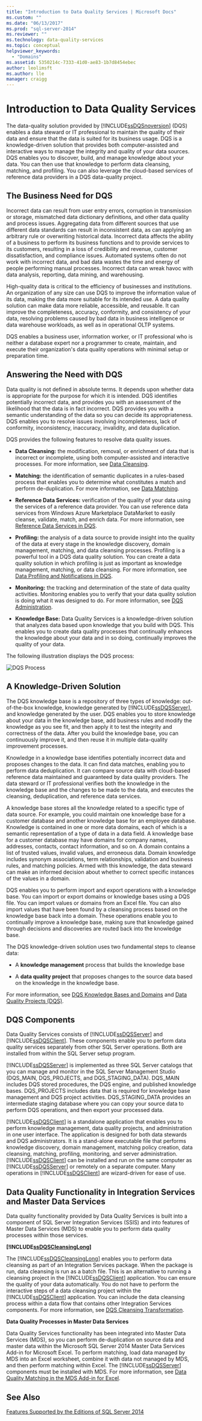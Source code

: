 ```yaml
---
title: "Introduction to Data Quality Services | Microsoft Docs"
ms.custom: ""
ms.date: "06/13/2017"
ms.prod: "sql-server-2014"
ms.reviewer: ""
ms.technology: data-quality-services
ms.topic: conceptual
helpviewer_keywords: 
  - "Domains"
ms.assetid: 5350214c-7333-41d0-ae83-1b7d8454ebec
author: leolimsft
ms.author: lle
manager: craigg
---
```

# Introduction to Data Quality Services
  The data-quality solution provided by [!INCLUDE[ssDQSnoversion](../includes/ssdqsnoversion-md.md)] (DQS) enables a data steward or IT professional to maintain the quality of their data and ensure that the data is suited for its business usage. DQS is a knowledge-driven solution that provides both computer-assisted and interactive ways to manage the integrity and quality of your data sources. DQS enables you to discover, build, and manage knowledge about your data. You can then use that knowledge to perform data cleansing, matching, and profiling. You can also leverage the cloud-based services of reference data providers in a DQS data-quality project.  
  
##  <a name="BusinessNeed"></a> The Business Need for DQS  
 Incorrect data can result from user entry errors, corruption in transmission or storage, mismatched data dictionary definitions, and other data quality and process issues. Aggregating data from different sources that use different data standards can result in inconsistent data, as can applying an arbitrary rule or overwriting historical data. Incorrect data affects the ability of a business to perform its business functions and to provide services to its customers, resulting in a loss of credibility and revenue, customer dissatisfaction, and compliance issues. Automated systems often do not work with incorrect data, and bad data wastes the time and energy of people performing manual processes. Incorrect data can wreak havoc with data analysis, reporting, data mining, and warehousing.  
  
 High-quality data is critical to the efficiency of businesses and institutions. An organization of any size can use DQS to improve the information value of its data, making the data more suitable for its intended use. A data quality solution can make data more reliable, accessible, and reusable. It can improve the completeness, accuracy, conformity, and consistency of your data, resolving problems caused by bad data in business intelligence or data warehouse workloads, as well as in operational OLTP systems.  
  
 DQS enables a business user, information worker, or IT professional who is neither a database expert nor a programmer to create, maintain, and execute their organization's data quality operations with minimal setup or preparation time.  
  
##  <a name="Answer"></a> Answering the Need with DQS  
 Data quality is not defined in absolute terms. It depends upon whether data is appropriate for the purpose for which it is intended. DQS identifies potentially incorrect data, and provides you with an assessment of the likelihood that the data is in fact incorrect. DQS provides you with a semantic understanding of the data so you can decide its appropriateness. DQS enables you to resolve issues involving incompleteness, lack of conformity, inconsistency, inaccuracy, invalidity, and data duplication.  
  
 DQS provides the following features to resolve data quality issues.  
  
-   **Data Cleansing:** the modification, removal, or enrichment of data that is incorrect or incomplete, using both computer-assisted and interactive processes. For more information, see [Data Cleansing](../../2014/data-quality-services/data-cleansing.md).  
  
-   **Matching:** the identification of semantic duplicates in a rules-based process that enables you to determine what constitutes a match and perform de-duplication. For more information, see [Data Matching](../../2014/data-quality-services/data-matching.md).  
  
-   **Reference Data Services:** verification of the quality of your data using the services of a reference data provider. You can use reference data services from Windows Azure Marketplace DataMarket to easily cleanse, validate, match, and enrich data. For more information, see [Reference Data Services in DQS](../../2014/data-quality-services/reference-data-services-in-dqs.md).  
  
-   **Profiling:** the analysis of a data source to provide insight into the quality of the data at every stage in the knowledge discovery, domain management, matching, and data cleansing processes. Profiling is a powerful tool in a DQS data quality solution. You can create a data quality solution in which profiling is just as important as knowledge management, matching, or data cleansing. For more information, see [Data Profiling and Notifications in DQS](../../2014/data-quality-services/data-profiling-and-notifications-in-dqs.md).  
  
-   **Monitoring:** the tracking and determination of the state of data quality activities. Monitoring enables you to verify that your data quality solution is doing what it was designed to do. For more information, see [DQS Administration](../../2014/data-quality-services/dqs-administration.md).  
  
-   **Knowledge Base:** Data Quality Services is a knowledge-driven solution that analyzes data based upon knowledge that you build with DQS. This enables you to create data quality processes that continually enhances the knowledge about your data and in so doing, continually improves the quality of your data.  
  
 The following illustration displays the DQS process:  
  
 ![DQS Process](../../2014/data-quality-services/media/dqs-process.gif "DQS Process")  
  
##  <a name="KnowledgeDrivenSolution"></a> A Knowledge-Driven Solution  
 The DQS knowledge base is a repository of three types of knowledge: out-of-the-box knowledge, knowledge generated by [!INCLUDE[ssDQSServer](../includes/ssdqsserver-md.md)], and knowledge generated by the user. DQS enables you to store knowledge about your data in the knowledge base, add business rules and modify the knowledge as you see fit, and then apply it to test the integrity and correctness of the data. After you build the knowledge base, you can continuously improve it, and then reuse it in multiple data-quality improvement processes.  
  
 Knowledge in a knowledge base identifies potentially incorrect data and proposes changes to the data. It can find data matches, enabling you to perform data deduplication. It can compare source data with cloud-based reference data maintained and guaranteed by data quality providers. The data steward or IT professional verifies both the knowledge in the knowledge base and the changes to be made to the data, and executes the cleansing, deduplication, and reference data services.  
  
 A knowledge base stores all the knowledge related to a specific type of data source. For example, you could maintain one knowledge base for a customer database and another knowledge base for an employee database. Knowledge is contained in one or more data domains, each of which is a semantic representation of a type of data in a data field. A knowledge base for a customer database may have domains for company names, addresses, contacts, contact information, and so on. A domain contains a list of trusted values, invalid values, and erroneous data. Domain knowledge includes synonym associations, term relationships, validation and business rules, and matching policies. Armed with this knowledge, the data steward can make an informed decision about whether to correct specific instances of the values in a domain.  
  
 DQS enables you to perform import and export operations with a knowledge base. You can import or export domains or knowledge bases using a DQS file. You can import values or domains from an Excel file. You can also import values that have been found by a cleansing process based on the knowledge base back into a domain. These operations enable you to continually improve a knowledge base, making sure that knowledge gained through decisions and discoveries are routed back into the knowledge base.  
  
 The DQS knowledge-driven solution uses two fundamental steps to cleanse data:  
  
-   A **knowledge management** process that builds the knowledge base  
  
-   A **data quality project** that proposes changes to the source data based on the knowledge in the knowledge base.  
  
 For more information, see [DQS Knowledge Bases and Domains](../../2014/data-quality-services/dqs-knowledge-bases-and-domains.md) and [Data Quality Projects &#40;DQS&#41;](../../2014/data-quality-services/data-quality-projects-dqs.md).  
  
##  <a name="Components"></a> DQS Components  
 Data Quality Services consists of [!INCLUDE[ssDQSServer](../includes/ssdqsserver-md.md)] and [!INCLUDE[ssDQSClient](../includes/ssdqsclient-md.md)]. These components enable you to perform data quality services separately from other SQL Server operations. Both are installed from within the SQL Server setup program.  
  
 [!INCLUDE[ssDQSServer](../includes/ssdqsserver-md.md)] is implemented as three SQL Server catalogs that you can manage and monitor in the SQL Server Management Studio (DQS_MAIN, DQS_PROJECTS, and DQS_STAGING_DATA). DQS_MAIN includes DQS stored procedures, the DQS engine, and published knowledge bases. DQS_PROJECTS includes data that is required for knowledge base management and DQS project activities. DQS_STAGING_DATA provides an intermediate staging database where you can copy your source data to perform DQS operations, and then export your processed data.  
  
 [!INCLUDE[ssDQSClient](../includes/ssdqsclient-md.md)] is a standalone application that enables you to perform knowledge management, data quality projects, and administration in one user interface. The application is designed for both data stewards and DQS administrators. It is a stand-alone executable file that performs knowledge discovery, domain management, matching policy creation, data cleansing, matching, profiling, monitoring, and server administration. [!INCLUDE[ssDQSClient](../includes/ssdqsclient-md.md)] can be installed and run on the same computer as [!INCLUDE[ssDQSServer](../includes/ssdqsserver-md.md)] or remotely on a separate computer. Many operations in [!INCLUDE[ssDQSClient](../includes/ssdqsclient-md.md)] are wizard-driven for ease of use.  
  
##  <a name="Processes"></a> Data Quality Functionality in Integration Services and Master Data Services  
 Data quality functionality provided by Data Quality Services is built into a component of SQL Server Integration Services (SSIS) and into features of Master Data Services (MDS) to enable you to perform data quality processes within those services.  
  
 **[!INCLUDE[ssDQSCleansingLong](../includes/ssdqscleansinglong-md.md)]**  
  
 The [!INCLUDE[ssDQSCleansingLong](../includes/ssdqscleansinglong-md.md)] enables you to perform data cleansing as part of an Integration Services package. When the package is run, data cleansing is run as a batch file. This is an alternative to running a cleansing project in the [!INCLUDE[ssDQSClient](../includes/ssdqsclient-md.md)] application. You can ensure the quality of your data automatically. You do not have to perform the interactive steps of a data cleansing project within the [!INCLUDE[ssDQSClient](../includes/ssdqsclient-md.md)] application. You can include the data cleansing process within a data flow that contains other Integration Services components. For more information, see [DQS Cleansing Transformation](../integration-services/data-flow/transformations/dqs-cleansing-transformation.md).  
  
 **Data Quality Processes in Master Data Services**  
  
 Data Quality Services functionality has been integrated into Master Data Services (MDS), so you can perform de-duplication on source data and master data within the Microsoft SQL Server 2014 Master Data Services Add-in for Microsoft Excel. To perform matching, load data managed by MDS into an Excel worksheet, combine it with data not managed by MDS, and then perform matching within Excel. The [!INCLUDE[ssDQSServer](../includes/ssdqsserver-md.md)] components must be installed with MDS. For more information, see  [Data Quality Matching in the MDS Add-in for Excel](../master-data-services/microsoft-excel-add-in/data-quality-matching-in-the-mds-add-in-for-excel.md).  
  
## See Also  
 [Features Supported by the Editions of SQL Server 2014](../../2014/getting-started/features-supported-by-the-editions-of-sql-server-2014.md)  
  
  

